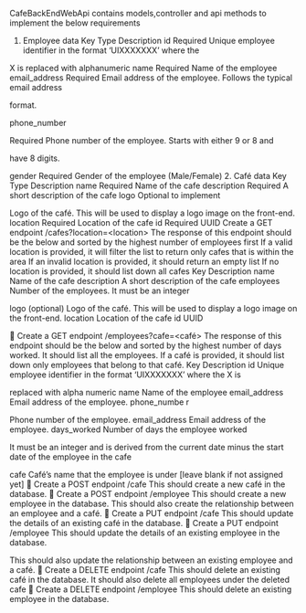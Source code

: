 CafeBackEndWebApi contains models,controller and api methods to implement the below requirements
1. Employee data
Key Type Description
id Required Unique employee identifier in the format ‘UIXXXXXXX’ where the

X is replaced with alphanumeric
name Required Name of the employee
email_address Required Email address of the employee. Follows the typical email address

format.

phone_number

Required Phone number of the employee. Starts with either 9 or 8 and

have 8 digits.

gender Required Gender of the employee (Male/Female)
2. Café data
Key Type Description
name Required Name of the cafe
description Required A short description of the cafe
logo Optional to
implement

Logo of the café. This will be used to display a logo image on the
front-end.
location Required Location of the cafe
id Required UUID
Create a GET endpoint /cafes?location=&lt;location&gt;
The response of this endpoint should be the below and sorted by the highest number of
employees first
If a valid location is provided, it will filter the list to return only cafes that is within the area
If an invalid location is provided, it should return an empty list
If no location is provided, it should list down all cafes
Key Description
name Name of the cafe
description A short description of the cafe
employees Number of the employees.
It must be an integer

logo (optional) Logo of the café. This will be used to display a logo image on the front-end.
location Location of the cafe
id UUID

 Create a GET endpoint /employees?cafe=&lt;café&gt;
The response of this endpoint should be the below and sorted by the highest number of days
worked. It should list all the employees.
If a café is provided, it should list down only employees that belong to that café.
Key Description
id Unique employee identifier in the format ‘UIXXXXXXX’ where the X is

replaced with alpha numeric
name Name of the employee
email_address Email address of the employee.
phone_numbe
r

Phone number of the employee.
email_address Email address of the employee.
days_worked Number of days the employee worked

It must be an integer and is derived from the current date minus the start
date of the employee in the cafe

cafe Café’s name that the employee is under [leave blank if not assigned yet]
 Create a POST endpoint /cafe
This should create a new café in the database.
 Create a POST endpoint /employee
This should create a new employee in the database.
This should also create the relationship between an employee and a café.
 Create a PUT endpoint /cafe
This should update the details of an existing café in the database.
 Create a PUT endpoint /employee
This should update the details of an existing employee in the database.

This should also update the relationship between an existing employee and a café.
 Create a DELETE endpoint /cafe
This should delete an existing café in the database. It should also delete all employees under the
deleted cafe
 Create a DELETE endpoint /employee
This should delete an existing employee in the database.
